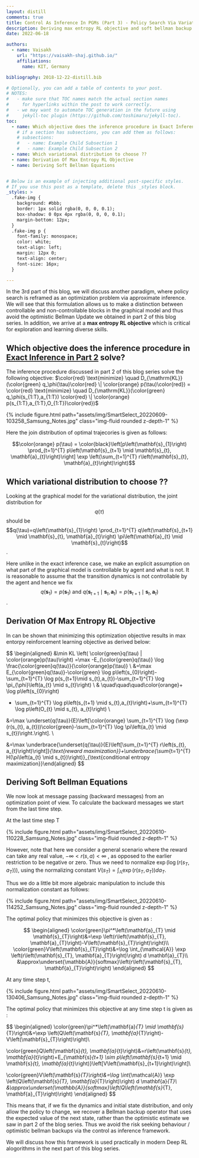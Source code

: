 ```yaml
---
layout: distill
comments: true
title: Control As Inference In PGMs (Part 3) - Policy Search Via Variational Inference
description: Deriving max entropy RL objective and soft bellman backup equations via variational inference in PGM
date: 2022-06-18

authors:
  - name: Vaisakh
    url: "https://vaisakh-shaj.github.io/"
    affiliations:
      name: KIT, Germany

bibliography: 2018-12-22-distill.bib

# Optionally, you can add a table of contents to your post.
# NOTES:
#   - make sure that TOC names match the actual section names
#     for hyperlinks within the post to work correctly.
#   - we may want to automate TOC generation in the future using
#     jekyll-toc plugin (https://github.com/toshimaru/jekyll-toc).
toc:
  - name: Which objective does the inference procedure in Exact Inference in Part 2 solve?
    # if a section has subsections, you can add them as follows:
    # subsections:
    #   - name: Example Child Subsection 1
    #   - name: Example Child Subsection 2
  - name: Which variational distribution to choose ??
  - name: Derivation Of Max Entropy RL Objective
  - name: Deriving Soft Bellman Equations


# Below is an example of injecting additional post-specific styles.
# If you use this post as a template, delete this _styles block.
_styles: >
  .fake-img {
    background: #bbb;
    border: 1px solid rgba(0, 0, 0, 0.1);
    box-shadow: 0 0px 4px rgba(0, 0, 0, 0.1);
    margin-bottom: 12px;
  }
  .fake-img p {
    font-family: monospace;
    color: white;
    text-align: left;
    margin: 12px 0;
    text-align: center;
    font-size: 16px;
  }

---
```


In the 3rd part of this blog, we will discuss another paradigm, where policy search is reframed as an optimization problem via approximate inference<d-cite key="levine2018reinforcement"></d-cite>. We will see that this formulation allows us to make a distinction between controllable and non-controllable blocks in the graphical model and thus avoid the optimistic Bellman Update we obtained in part 2 of this blog series. In addition, we arrive at a **max entropy RL objective** which is critical for exploration and learning diverse skills.

## Which objective does the inference procedure in [Exact Inference in Part 2](https://vaisakh-shaj.github.io/blog/2022/Control_2/) solve?

The inference procedure discussed in part 2 of this blog series solve the following objective: $\color{red} \text{minimize} \quad D_{\mathrm{KL}}(\color{green} q_\phi(\tau)\color{red} \| \color{orange} p(\tau)\color{red}) = \color{red} \text{minimize} \quad D_{\mathrm{KL}}(\color{green} q_\phi(s_{1:T},a_{1:T}) \color{red} \| \color{orange} p(s_{1:T},a_{1:T},O_{1:T})\color{red})$

<div class="row justify-content-md-center">
    <div class="col-7">
        {% include figure.html path="assets/img/SmartSelect_20220609-103258_Samsung_Notes.jpg" class="img-fluid rounded z-depth-1" %}
    </div>
</div>

Here the join distribution of optimal trajecories is given as follows:

 $$\color{orange} p(\tau) = \color{black}\left[p\left(\mathbf{s}_{1}\right) \prod_{t=1}^{T} p\left(\mathbf{s}_{t+1} \mid \mathbf{s}_{t}, \mathbf{a}_{t}\right)\right] \exp \left(\sum_{t=1}^{T} r\left(\mathbf{s}_{t}, \mathbf{a}_{t}\right)\right)$$

## Which variational distribution to choose ??

Looking at the graphical model for the variational distribution, the joint distribution for $$q(\tau)$$ should be $$q(\tau)=q\left(\mathbf{s}_{1}\right) \prod_{t=1}^{T} q\left(\mathbf{s}_{t+1} \mid \mathbf{s}_{t}, \mathbf{a}_{t}\right) \pi\left(\mathbf{a}_{t} \mid \mathbf{s}_{t}\right)$$.

Here unlike in the exact inference case, we make an explicit assumption on what part of the graphical model is controllable by agent and what is not. It is reasonable to assume that the transition dynamics is not controllable by the agent and hence we fix $$q\left(\mathbf{s}_{1}\right)=p\left(\mathbf{s}_{1}\right) \text { and } q\left(\mathbf{s}_{t+1} \mid \mathbf{s}_{t}, \mathbf{a}_{t}\right)=p\left(\mathbf{s}_{t+1} \mid \mathbf{s}_{t}, \mathbf{a}_{t}\right)$$.

## Derivation Of Max Entropy RL Objective

In can be shown that minimizing this optimization objective results in max entorpy reinforcement learning objective as derived below:

$$
\begin{aligned}
&\min KL \left( \color{green}q(\tau) \| \color{orange}p(\tau)\right)  =\max -E_{\color{green}q(\tau)} \log \frac{\color{green}q(\tau)}{\color{orange}p(\tau)}  \\
&=\max E_{\color{green}q(\tau)}-\color{green} \log p\left(s_{0}\right)-\sum_{t=1}^{T} \log p(s_{t+1}\mid s_{t},a_{t})-\sum_{t=1}^{T} \log \pi_{\phi}\left(a_{t} \mid s_{t}\right) \\ & \quad\quad\quad\color{orange}+ \log p\left(s_{0}\right) 
+ \sum_{t=1}^{T} \log p\left(s_{t+1} \mid s_{t},a_{t}\right)+\sum_{t=1}^{T} \log p\left(O_{t} \mid s_{t}, a_{t}\right) \\

&=\max \underset{q(\tau)}{E}\left[\color{orange} \sum_{t=1}^{T} \log (\exp (r(s_{t}, a_{t}))\color{green}-\sum_{t=1}^{T} \log \pi\left(a_{t} \mid s_{t})\right.\right]. \\

&=\max \underbrace{\underset{q(\tau)}{E}\left[\sum_{t=1}^{T} r\left(s_{t}, a_{t}\right)\right]}_{\text{reward maximization}}+\underbrace{\sum_{t=1}^{T} H(\pi\left(a_{t} \mid s_{t})\right)}_{\text{conditional entropy maximization}}\end{aligned}
$$

## Deriving Soft Bellman Equations

We now look at message passing (backward messages) from an optimization point of view. To calculate the backward messages we start from the last time step.

At the last time step T

<div class="row justify-content-md-center">
    <div class="col-7">
        {% include figure.html path="assets/img/SmartSelect_20220610-110228_Samsung_Notes.jpg" class="img-fluid rounded z-depth-1" %}
    </div>
</div>

However, note that here we consider a general scenario where the reward can take any real value, $-\infty < r(s,a) < \infty$ , as opposed to the earlier restriction to be negative or zero. Thus we need to normalize $\exp(\log(r(s_T,a_T)))$, using the normalizing constant $V(s_T)=\int_{\mathbb{A}}\exp(r(s_T,a_T)) da_T$.

Thus we do a little bit more algebraic manipulation to include this normalization constant as follows:

<div class="row justify-content-md-center">
    <div class="col-7">
        {% include figure.html path="assets/img/SmartSelect_20220610-114252_Samsung_Notes.jpg" class="img-fluid rounded z-depth-1" %}
    </div>
</div>

The optimal policy that minimizes this objective is given as : 

$$
\begin{aligned}
\color{green}\pi^*\left(\mathbf{a}_{T} \mid \mathbf{s}_{T}\right)&=\exp \left(r\left(\mathbf{s}_{T}, \mathbf{a}_{T}\right)-V\left(\mathbf{s}_{T}\right)\right)\\
\color{green}V\left(\mathbf{s}_{T}\right)&=\log \int_{\mathcal{A}} \exp \left(r\left(\mathbf{s}_{T}, \mathbf{a}_{T}\right)\right) d \mathbf{a}_{T}\\
&\approx\underset{\mathbb{A}}{softmax}\left(r\left(\mathbf{s}_{T}, \mathbf{a}_{T}\right)\right) 
\end{aligned}
$$

   At any time step t,

<div class="row justify-content-md-center">
    <div class="col-7">
        {% include figure.html path="assets/img/SmartSelect_20220610-130406_Samsung_Notes.jpg" class="img-fluid rounded z-depth-1" %}
    </div>
</div>

The optimal policy that minimizes this objective at any time step t is given as :

$$
\begin{aligned}
\color{green}\pi^*\left(\mathbf{a}_{T} \mid \mathbf{s}_{T}\right)&=\exp \left(Q\left(\mathbf{s}_{T}, \mathbf{a}_{T}\right)-V\left(\mathbf{s}_{T}\right)\right)\\

\color{green}Q\left(\mathbf{s}_{t}, \mathbf{a}_{t}\right)&=r\left(\mathbf{s}_{t}, \mathbf{a}_{t}\right)+E_{\mathbf{s}_{t+1} \sim p\left(\mathbf{s}_{t+1} \mid \mathbf{s}_{t}, \mathbf{a}_{t}\right)}\left[V\left(\mathbf{s}_{t+1}\right)\right]\\

\color{green}V\left(\mathbf{s}_{T}\right)&=\log \int_{\mathcal{A}} \exp \left(Q\left(\mathbf{s}_{T}, \mathbf{a}_{T}\right)\right) d \mathbf{a}_{T}\\
&\approx\underset{\mathbb{A}}{softmax}\left(Q\left(\mathbf{s}_{T}, \mathbf{a}_{T}\right)\right) 
\end{aligned}
$$

This means that, if we fix the dynamics and initial state distribution, and only allow the policy to change, we recover a Bellman backup operator that uses the expected value of the next state, rather than the optimistic estimate we saw in part 2 of the blog series. Thus we avoid the risk seeking behaviour / optimistic bellman backups via the control as inference framework.

We will discuss how this framework is used practically in modern Deep RL alogorithms in the next part of this blog series.
